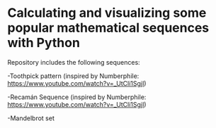 # Calculating and visualizing some popular mathematical sequences with Python


Repository includes the following sequences:


-Toothpick pattern (inspired by Numberphile: https://www.youtube.com/watch?v=_UtCli1SgjI)

-Recamán Sequence (inspired by Numberphile: https://www.youtube.com/watch?v=_UtCli1SgjI)

-Mandelbrot set
